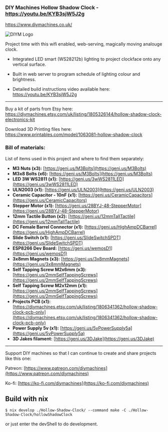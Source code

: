 ### DIY Machines Hollow Shadow Clock - https://youtu.be/KYB3sjW5J2g

https://www.diymachines.co.uk/

![DIYM Logo](https://lirp.cdn-website.com/65e30418/dms3rep/multi/opt/DIY+Machines+Ident+Cleaner+-+White+Background+Larger-162w.png)

Project time with this wifi enabled, web-serving, magically moving analouge clock.

* Integrated LED smart (WS28212b) lighting to project clockface onto any vertical surface.

* Built in web server to program schedule of lighting colour and brightness.

* Detailed build instructions video available here: https://youtu.be/KYB3sjW5J2g

***
Buy a kit of parts from Etsy here: https://diymachines.etsy.com/uk/listing/1805326144/hollow-shadow-clock-electronics-kit

Download 3D Printing files here: https://www.printables.com/model/1063081-hollow-shadow-clock

### Bill of materials:

List of items used in this project and where to find them separately:

- **M3 Nuts (x3):** [https://geni.us/M3Bolts](https://geni.us/M3Bolts)
- **M3x8 Bolts (x6):** [https://geni.us/M3Bolts](https://geni.us/M3Bolts)
- **LED 3W WS2811 (x1):** [https://geni.us/3wWS2811LED](https://geni.us/3wWS2811LED)
- **ULN2003 (x1):** [https://geni.us/ULN2003](https://geni.us/ULN2003)
- **Ceramic Capacitor - 10nF (x1):** [https://geni.us/CeramicCapacitors](https://geni.us/CeramicCapacitors)
- **Stepper Motor (x1):** [https://geni.us/28BYJ-48-StepperMotor](https://geni.us/28BYJ-48-StepperMotor)
- **12mm Tactile Button (x2):** [https://geni.us/12mmTallTactile](https://geni.us/12mmTallTactile)
- **DC Female Barrel Connector (x1):** [https://geni.us/HighAmpDCBarrel](https://geni.us/HighAmpDCBarrel)
- **Slide Switch (x1):** [https://geni.us/SlideSwitchSPDT](https://geni.us/SlideSwitchSPDT)
- **ESP8266 Dev Board:** [https://geni.us/wemosD1](https://geni.us/wemosD1)
- **3x8mm Magnets (x3):** [https://geni.us/3x8mmMagnets](https://geni.us/3x8mmMagnets)
- **Self Tapping Screw M2x6mm (x3):** [https://geni.us/2mmSelfTappingScrews](https://geni.us/2mmSelfTappingScrews)
- **Self Tapping Screw M2x12mm (x1):** [https://geni.us/2mmSelfTappingScrews](https://geni.us/2mmSelfTappingScrews)
- **Projects PCB (x1):** [https://diymachines.etsy.com/uk/listing/1806341362/hollow-shadow-clock-pcb-only](https://diymachines.etsy.com/uk/listing/1806341362/hollow-shadow-clock-pcb-only)
- **Power Supply 5v (x1):** [https://geni.us/5vPowerSupply5a](https://geni.us/5vPowerSupply5a)
- **3D Jakes filament:** [https://geni.us/3DJake](https://geni.us/3DJake)

***

Support DIY machines so that I can continue to create and share projects like this one:

Patreon: [https://www.patreon.com/diymachines](https://www.patreon.com/diymachines)

Ko-fi: [https://ko-fi.com/diymachines](https://ko-fi.com/diymachines)

## Build with nix

```console
$ nix develop ./Hollow-Shadow-Clock/ --command make -C ./Hollow-Shadow-Clock/hollowShadowClock
```

or just enter the devShell to do development.
